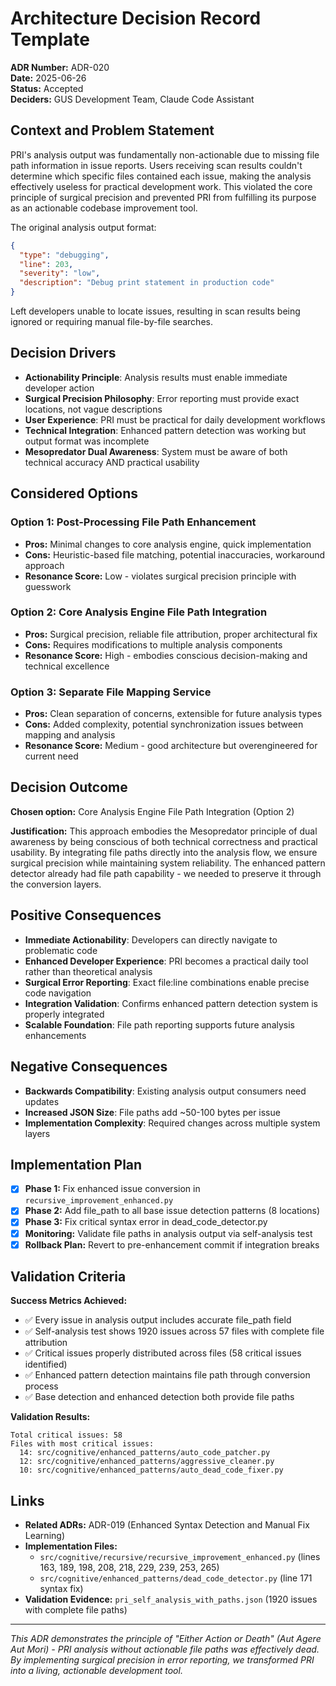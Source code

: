 # Architecture Decision Record Template

**ADR Number:** ADR-020  
**Date:** 2025-06-26  
**Status:** Accepted  
**Deciders:** GUS Development Team, Claude Code Assistant

## Context and Problem Statement

PRI's analysis output was fundamentally non-actionable due to missing file path information in issue reports. Users receiving scan results couldn't determine which specific files contained each issue, making the analysis effectively useless for practical development work. This violated the core principle of surgical precision and prevented PRI from fulfilling its purpose as an actionable codebase improvement tool.

The original analysis output format:
```json
{
  "type": "debugging",
  "line": 203,
  "severity": "low", 
  "description": "Debug print statement in production code"
}
```

Left developers unable to locate issues, resulting in scan results being ignored or requiring manual file-by-file searches.

## Decision Drivers

- **Actionability Principle**: Analysis results must enable immediate developer action
- **Surgical Precision Philosophy**: Error reporting must provide exact locations, not vague descriptions
- **User Experience**: PRI must be practical for daily development workflows
- **Technical Integration**: Enhanced pattern detection was working but output format was incomplete
- **Mesopredator Dual Awareness**: System must be aware of both technical accuracy AND practical usability

## Considered Options

### Option 1: Post-Processing File Path Enhancement
- **Pros:** Minimal changes to core analysis engine, quick implementation
- **Cons:** Heuristic-based file matching, potential inaccuracies, workaround approach
- **Resonance Score:** Low - violates surgical precision principle with guesswork

### Option 2: Core Analysis Engine File Path Integration
- **Pros:** Surgical precision, reliable file attribution, proper architectural fix
- **Cons:** Requires modifications to multiple analysis components
- **Resonance Score:** High - embodies conscious decision-making and technical excellence

### Option 3: Separate File Mapping Service
- **Pros:** Clean separation of concerns, extensible for future analysis types
- **Cons:** Added complexity, potential synchronization issues between mapping and analysis
- **Resonance Score:** Medium - good architecture but overengineered for current need

## Decision Outcome

**Chosen option:** Core Analysis Engine File Path Integration (Option 2)

**Justification:** This approach embodies the Mesopredator principle of dual awareness by being conscious of both technical correctness and practical usability. By integrating file paths directly into the analysis flow, we ensure surgical precision while maintaining system reliability. The enhanced pattern detector already had file path capability - we needed to preserve it through the conversion layers.

## Positive Consequences

- **Immediate Actionability**: Developers can directly navigate to problematic code
- **Enhanced Developer Experience**: PRI becomes a practical daily tool rather than theoretical analysis
- **Surgical Error Reporting**: Exact file:line combinations enable precise code navigation  
- **Integration Validation**: Confirms enhanced pattern detection system is properly integrated
- **Scalable Foundation**: File path reporting supports future analysis enhancements

## Negative Consequences

- **Backwards Compatibility**: Existing analysis output consumers need updates
- **Increased JSON Size**: File paths add ~50-100 bytes per issue
- **Implementation Complexity**: Required changes across multiple system layers

## Implementation Plan

- [x] **Phase 1:** Fix enhanced issue conversion in `recursive_improvement_enhanced.py`
- [x] **Phase 2:** Add file_path to all base issue detection patterns (8 locations)
- [x] **Phase 3:** Fix critical syntax error in dead_code_detector.py
- [x] **Monitoring:** Validate file paths in analysis output via self-analysis test
- [x] **Rollback Plan:** Revert to pre-enhancement commit if integration breaks

## Validation Criteria

**Success Metrics Achieved:**
- ✅ Every issue in analysis output includes accurate file_path field
- ✅ Self-analysis test shows 1920 issues across 57 files with complete file attribution
- ✅ Critical issues properly distributed across files (58 critical issues identified)
- ✅ Enhanced pattern detection maintains file path through conversion process
- ✅ Base detection and enhanced detection both provide file paths

**Validation Results:**
```
Total critical issues: 58
Files with most critical issues:
  14: src/cognitive/enhanced_patterns/auto_code_patcher.py
  12: src/cognitive/enhanced_patterns/aggressive_cleaner.py  
  10: src/cognitive/enhanced_patterns/auto_dead_code_fixer.py
```

## Links

- **Related ADRs:** ADR-019 (Enhanced Syntax Detection and Manual Fix Learning)
- **Implementation Files:**
  - `src/cognitive/recursive/recursive_improvement_enhanced.py` (lines 163, 189, 198, 208, 218, 229, 239, 253, 265)
  - `src/cognitive/enhanced_patterns/dead_code_detector.py` (line 171 syntax fix)
- **Validation Evidence:** `pri_self_analysis_with_paths.json` (1920 issues with complete file paths)

---

*This ADR demonstrates the principle of "Either Action or Death" (Aut Agere Aut Mori) - PRI analysis without actionable file paths was effectively dead. By implementing surgical precision in error reporting, we transformed PRI into a living, actionable development tool.*